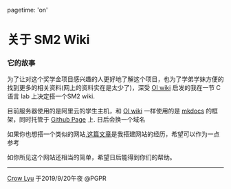 pagetime: 'on'

# 关于 **SM2 Wiki**

### 它的故事

为了让对这个奖学金项目感兴趣的人更好地了解这个项目，也为了学弟学妹方便的找到更多的相关资料(网上的资料实在是太少了)，深受 [OI wiki](https://oi-wiki.org/) 启发的我在一节 C 语言 lab 上决定搭一个SM2 wiki. 

目前服务器使用的是阿里云的学生主机，和 [OI wiki](https://oi-wiki.org) 一样使用的是 [mkdocs](https://www.mkdocs.org) 的框架，同时托管于 [Github Page](https://pages.github.com/) 上. 日后会换一个域名

如果你也想搭一个类似的网站,[这篇文章](https://rye-catcher.github.io/2019/09/20/%E6%90%AD%E5%BB%BASM2-Wiki%E4%B9%8B%E8%B7%AF/)是我搭建网站的经历，希望可以作为一点参考

如你所见这个网站还相当的简单，希望日后能得到你们的帮助。

---

[Crow Lyu](https://github.com/Rye-Catcher)
于2019/9/20午夜 @PGPR

